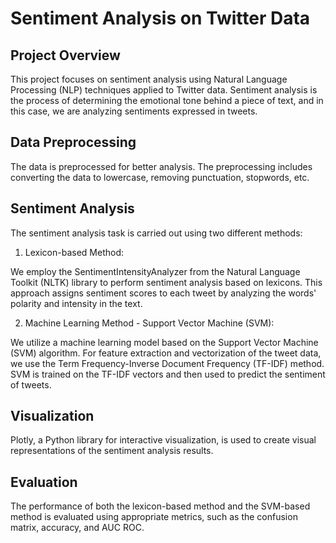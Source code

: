 # Sentiment Analysis on Twitter Data

## Project Overview

This project focuses on sentiment analysis using Natural Language Processing (NLP) techniques applied to Twitter data. Sentiment analysis is the process of determining the emotional tone behind a piece of text, and in this case, we are analyzing sentiments expressed in tweets.

## Data Preprocessing

The data is preprocessed for better analysis. The preprocessing includes converting the data to lowercase, removing punctuation, stopwords, etc.

## Sentiment Analysis

The sentiment analysis task is carried out using two different methods:

1) Lexicon-based Method:

We employ the SentimentIntensityAnalyzer from the Natural Language Toolkit (NLTK) library to perform sentiment analysis based on lexicons. This approach assigns sentiment scores to each tweet by analyzing the words' polarity and intensity in the text.

2) Machine Learning Method - Support Vector Machine (SVM):

We utilize a machine learning model based on the Support Vector Machine (SVM) algorithm. For feature extraction and vectorization of the tweet data, we use the Term Frequency-Inverse Document Frequency (TF-IDF) method. SVM is trained on the TF-IDF vectors and then used to predict the sentiment of tweets.

## Visualization

Plotly, a Python library for interactive visualization, is used to create visual representations of the sentiment analysis results.

## Evaluation

The performance of both the lexicon-based method and the SVM-based method is evaluated using appropriate metrics, such as the confusion matrix, accuracy, and AUC ROC.
